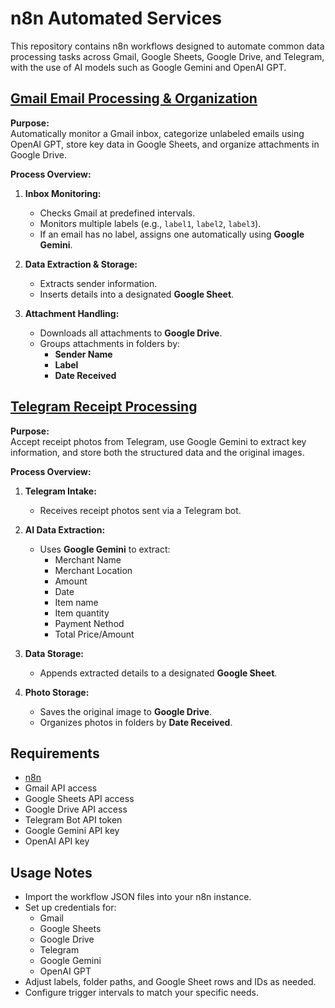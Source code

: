 # n8n Automated Services

This repository contains n8n workflows designed to automate common data processing tasks across Gmail, Google Sheets, Google Drive, and Telegram, with the use of AI models such as Google Gemini and OpenAI GPT.

## [Gmail Email Processing & Organization](https://github.com/zh3nru/n8n-automation-services/blob/main/gmail-sheets-drive-workflow.json)

**Purpose:**  
Automatically monitor a Gmail inbox, categorize unlabeled emails using OpenAI GPT, store key data in Google Sheets, and organize attachments in Google Drive.

**Process Overview:**
1. **Inbox Monitoring:**  
   - Checks Gmail at predefined intervals.
   - Monitors multiple labels (e.g., `label1`, `label2`, `label3`).
   - If an email has no label, assigns one automatically using **Google Gemini**.

2. **Data Extraction & Storage:**  
   - Extracts sender information.
   - Inserts details into a designated **Google Sheet**.

3. **Attachment Handling:**  
   - Downloads all attachments to **Google Drive**.
   - Groups attachments in folders by:
     - **Sender Name**
     - **Label**
     - **Date Received**

## [Telegram Receipt Processing](https://github.com/zh3nru/n8n-automation-services/blob/main/telegram-sheets-drive-workflow.json)

**Purpose:**  
Accept receipt photos from Telegram, use Google Gemini to extract key information, and store both the structured data and the original images.

**Process Overview:**
1. **Telegram Intake:**  
   - Receives receipt photos sent via a Telegram bot.

2. **AI Data Extraction:**  
   - Uses **Google Gemini** to extract:
     - Merchant Name
     - Merchant Location
     - Amount
     - Date
     - Item name
     - Item quantity
     - Payment Nethod
     - Total Price/Amount

3. **Data Storage:**  
   - Appends extracted details to a designated **Google Sheet**.

4. **Photo Storage:**  
   - Saves the original image to **Google Drive**.
   - Organizes photos in folders by **Date Received**.

## Requirements

- [n8n](https://n8n.io/)
- Gmail API access
- Google Sheets API access
- Google Drive API access
- Telegram Bot API token
- Google Gemini API key
- OpenAI API key

## Usage Notes

- Import the workflow JSON files into your n8n instance.
- Set up credentials for:
  - Gmail
  - Google Sheets
  - Google Drive
  - Telegram
  - Google Gemini
  - OpenAI GPT
- Adjust labels, folder paths, and Google Sheet rows and IDs as needed.
- Configure trigger intervals to match your specific needs.
